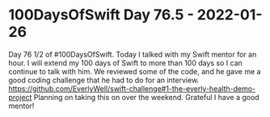 # 100DaysOfSwift Day 76.5 - 2022-01-26


Day 76 1/2 of #100DaysOfSwift.  Today I talked with my Swift mentor for an hour.  I will extend my 100 days of Swift to more than 100 days so I can continue to talk with him.  We reviewed some of the code, and he gave me a good coding challenge that he had to do for an interview.  https://github.com/EverlyWell/swift-challenge#1-the-everly-health-demo-project  Planning on taking this on over the weekend.   Grateful I have a good mentor!
